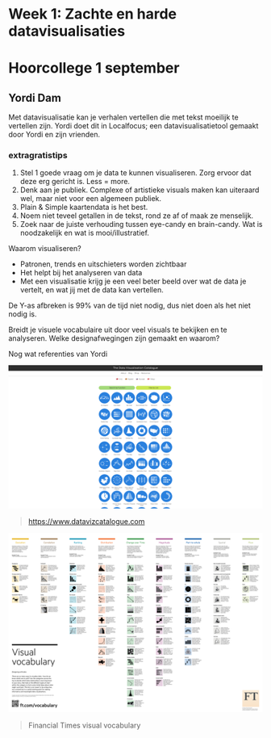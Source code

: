 # Week 1: Zachte en harde datavisualisaties

# Hoorcollege 1 september

## Yordi Dam

Met datavisualisatie kan je verhalen vertellen die met tekst moeilijk te vertellen zijn.
Yordi doet dit in Localfocus; een datavisualisatietool gemaakt door Yordi en zijn vrienden.

### extragratistips

1. Stel 1 goede vraag om je data te kunnen visualiseren. Zorg ervoor dat deze erg gericht is. Less = more.
2. Denk aan je publiek. Complexe of artistieke visuals maken kan uiteraard wel, maar niet voor een algemeen publiek.
3. Plain & Simple kaartendata is het best.
4. Noem niet teveel getallen in de tekst, rond ze af of maak ze menselijk.
5. Zoek naar de juiste verhouding tussen eye-candy en brain-candy. Wat is noodzakelijk en wat is mooi/illustratief.

Waarom visualiseren?

- Patronen, trends en uitschieters worden zichtbaar
- Het helpt bij het analyseren van data
- Met een visualisatie krijg je een veel beter beeld over wat de data je vertelt, en wat jij met de data kan vertellen.

De Y-as afbreken is 99% van de tijd niet nodig, dus niet doen als het niet nodig is.

Breidt je visuele vocabulaire uit door veel visuals te bekijken en te analyseren. Welke designafwegingen zijn gemaakt en waarom?

Nog wat referenties van Yordi

![www.datavizcatalogue.com screenshot](./datavizcatalogue.png)

> https://www.datavizcatalogue.com

![Financial Times visual vocabulary poster](./ft_visual_vocabulary.png)

> Financial Times visual vocabulary
